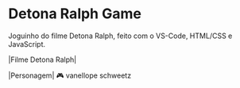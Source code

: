 # Detona Ralph Game

Joguinho do filme Detona Ralph, feito com o VS-Code, HTML/CSS e JavaScript.

|Filme Detona Ralph|

|Personagem|
🎮 vanellope schweetz
